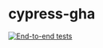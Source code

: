 # cypress-gha

[![End-to-end tests](https://github.com/udemyexamplenik/cypress-gha/actions/workflows/ci.yml/badge.svg?branch=master&event=push)](https://github.com/udemyexamplenik/cypress-gha/actions/workflows/ci.yml)
